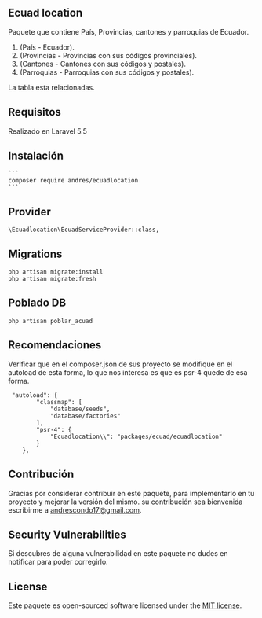 ## Ecuad location

Paquete que contiene País, Provincias, cantones y parroquias de Ecuador. 
1. (País - Ecuador).
2. (Provincias - Provincias con sus códigos provinciales).
3. (Cantones - Cantones con sus códigos y postales).
4. (Parroquias - Parroquias con sus códigos y postales).

La tabla esta relacionadas.

## Requisitos
Realizado en Laravel 5.5

## Instalación

    ```
    composer require andres/ecuadlocation
    ```

## Provider

```
\Ecuadlocation\EcuadServiceProvider::class,
```

## Migrations
```
php artisan migrate:install
php artisan migrate:fresh
```

## Poblado DB
```
php artisan poblar_acuad
```

## Recomendaciones
Verificar que en el composer.json de sus proyecto se modifique en el autoload de esta forma,
lo que nos interesa es que es psr-4 quede de esa forma.
```
 "autoload": {
        "classmap": [
            "database/seeds",
            "database/factories"
        ],
        "psr-4": {
            "Ecuadlocation\\": "packages/ecuad/ecuadlocation"
        }
    },
```

## Contribución

Gracias por considerar contribuir en este paquete, para implementarlo en tu proyecto y mejorar la versión del mismo. su contribución sea bienvenida escribirme a [andrescondo17@gmail.com](mailto:andrescondo17@gmail.com).

## Security Vulnerabilities

Si descubres de alguna vulnerabilidad en este paquete no dudes en notificar para poder corregirlo.

## License

Este paquete es open-sourced software licensed under the [MIT license](http://opensource.org/licenses/MIT).

